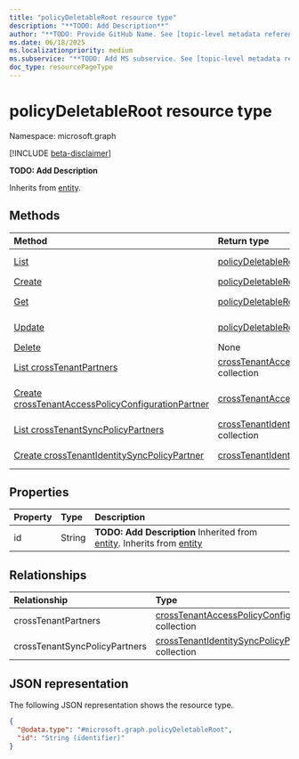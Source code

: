 ```yaml
---
title: "policyDeletableRoot resource type"
description: "**TODO: Add Description**"
author: "**TODO: Provide GitHub Name. See [topic-level metadata reference](https://eng.ms/docs/products/microsoft-graph-service/microsoft-graph/document-apis/metadata)**"
ms.date: 06/18/2025
ms.localizationpriority: medium
ms.subservice: "**TODO: Add MS subservice. See [topic-level metadata reference](https://eng.ms/docs/products/microsoft-graph-service/microsoft-graph/document-apis/metadata)**"
doc_type: resourcePageType
---
```


# policyDeletableRoot resource type

Namespace: microsoft.graph

[!INCLUDE [beta-disclaimer](../../includes/beta-disclaimer.md)]

**TODO: Add Description**


Inherits from [entity](../resources/entity.md).


## Methods
|Method|Return type|Description|
|:---|:---|:---|
|[List](../api/policyroot-list-deleteditems.md)|[policyDeletableRoot](../resources/policydeletableroot.md) collection|Get a list of the policyDeletableRoot objects and their properties.|
|[Create](../api/policyroot-post-deleteditems.md)|[policyDeletableRoot](../resources/policydeletableroot.md)|Create a new policyDeletableRoot object.|
|[Get](../api/policydeletableroot-get.md)|[policyDeletableRoot](../resources/policydeletableroot.md)|Read the properties and relationships of a policyDeletableRoot object.|
|[Update](../api/policydeletableroot-update.md)|[policyDeletableRoot](../resources/policydeletableroot.md)|Update the properties of a policyDeletableRoot object.|
|[Delete](../api/policyroot-delete-deleteditems.md)|None|Delete a policyDeletableRoot object.|
|[List crossTenantPartners](../api/policydeletableroot-list-crosstenantpartners.md)|[crossTenantAccessPolicyConfigurationPartner](../resources/crosstenantaccesspolicyconfigurationpartner.md) collection|**TODO: Add a useful description.**|
|[Create crossTenantAccessPolicyConfigurationPartner](../api/policydeletableroot-post-crosstenantpartners.md)|[crossTenantAccessPolicyConfigurationPartner](../resources/crosstenantaccesspolicyconfigurationpartner.md)|Create a new crossTenantAccessPolicyConfigurationPartner object.|
|[List crossTenantSyncPolicyPartners](../api/policydeletableroot-list-crosstenantsyncpolicypartners.md)|[crossTenantIdentitySyncPolicyPartner](../resources/crosstenantidentitysyncpolicypartner.md) collection|**TODO: Add a useful description.**|
|[Create crossTenantIdentitySyncPolicyPartner](../api/policydeletableroot-post-crosstenantsyncpolicypartners.md)|[crossTenantIdentitySyncPolicyPartner](../resources/crosstenantidentitysyncpolicypartner.md)|Create a new crossTenantIdentitySyncPolicyPartner object.|

## Properties
|Property|Type|Description|
|:---|:---|:---|
|id|String|**TODO: Add Description** Inherited from [entity](../resources/entity.md). Inherits from [entity](../resources/entity.md)|

## Relationships
|Relationship|Type|Description|
|:---|:---|:---|
|crossTenantPartners|[crossTenantAccessPolicyConfigurationPartner](../resources/crosstenantaccesspolicyconfigurationpartner.md) collection|**TODO: Add Description**|
|crossTenantSyncPolicyPartners|[crossTenantIdentitySyncPolicyPartner](../resources/crosstenantidentitysyncpolicypartner.md) collection|**TODO: Add Description**|

## JSON representation
The following JSON representation shows the resource type.
<!-- {
  "blockType": "resource",
  "keyProperty": "id",
  "@odata.type": "microsoft.graph.policyDeletableRoot",
  "baseType": "microsoft.graph.entity",
  "openType": false
}
-->
``` json
{
  "@odata.type": "#microsoft.graph.policyDeletableRoot",
  "id": "String (identifier)"
}
```
